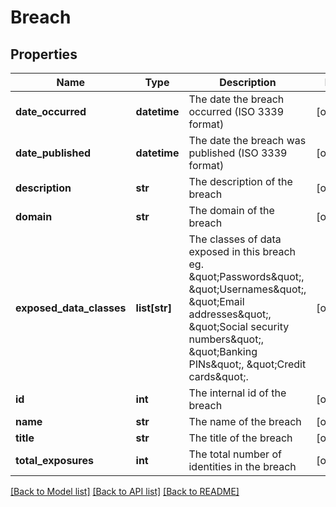 # Breach

## Properties
Name | Type | Description | Notes
------------ | ------------- | ------------- | -------------
**date_occurred** | **datetime** | The date the breach occurred (ISO 3339 format) | [optional] 
**date_published** | **datetime** | The date the breach was published (ISO 3339 format) | [optional] 
**description** | **str** | The description of the breach | [optional] 
**domain** | **str** | The domain of the breach | [optional] 
**exposed_data_classes** | **list[str]** | The classes of data exposed in this breach eg. \&quot;Passwords\&quot;, \&quot;Usernames\&quot;, \&quot;Email addresses\&quot;, \&quot;Social security numbers\&quot;, \&quot;Banking PINs\&quot;, \&quot;Credit cards\&quot;. | [optional] 
**id** | **int** | The internal id of the breach | [optional] 
**name** | **str** | The name of the breach | [optional] 
**title** | **str** | The title of the breach | [optional] 
**total_exposures** | **int** | The total number of identities in the breach | [optional] 

[[Back to Model list]](../README.md#documentation-for-models) [[Back to API list]](../README.md#documentation-for-api-endpoints) [[Back to README]](../README.md)


